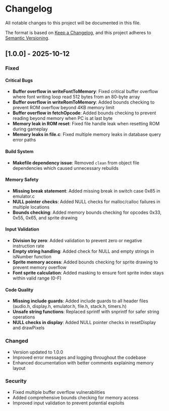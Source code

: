 # Changelog

All notable changes to this project will be documented in this file.

The format is based on [Keep a Changelog](https://keepachangelog.com/en/1.0.0/),
and this project adheres to [Semantic Versioning](https://semver.org/spec/v2.0.0.html).

## [1.0.0] - 2025-10-12

### Fixed

#### Critical Bugs
- **Buffer overflow in writeFontToMemory**: Fixed critical buffer overflow where font writing loop read 512 bytes from an 80-byte array
- **Buffer overflow in writeRomToMemory**: Added bounds checking to prevent ROM overflow beyond 4KB memory limit
- **Buffer overflow in fetchOpcode**: Added bounds checking to prevent reading beyond memory when PC is at last byte
- **Memory leak in ROM reset**: Fixed file handle leak when resetting ROM during gameplay
- **Memory leaks in file.c**: Fixed multiple memory leaks in database query error paths

#### Build System
- **Makefile dependency issue**: Removed `clean` from object file dependencies which caused unnecessary rebuilds

#### Memory Safety
- **Missing break statement**: Added missing break in switch case 0x85 in emulator.c
- **NULL pointer checks**: Added NULL checks for malloc/calloc failures in multiple locations
- **Bounds checking**: Added memory bounds checking for opcodes 0x33, 0x55, 0x65, and sprite drawing

#### Input Validation
- **Division by zero**: Added validation to prevent zero or negative instruction rate
- **Empty string handling**: Added check for NULL and empty strings in isNumber function
- **Sprite memory access**: Added bounds checking for sprite drawing to prevent memory overflow
- **Font sprite calculation**: Added masking to ensure font sprite index stays within valid range (0-F)

#### Code Quality
- **Missing include guards**: Added include guards to all header files (audio.h, display.h, emulator.h, file.h, stack.h, timers.h)
- **Unsafe string functions**: Replaced sprintf with snprintf for safer string operations
- **NULL checks in display**: Added NULL pointer checks in resetDisplay and drawPixels

### Changed
- Version updated to 1.0.0
- Improved error messages and logging throughout the codebase
- Enhanced documentation with better comments explaining memory layout

### Security
- Fixed multiple buffer overflow vulnerabilities
- Added comprehensive bounds checking for memory access
- Improved input validation to prevent potential exploits
